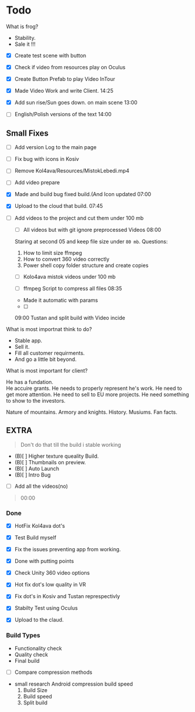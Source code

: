 # Todo 

What is frog?

- Stability. 
- Sale it !!!


- [x] Create test scene with button
- [x] Check if video from resources play on Oculus

- [x] Create Button Prefab to play Video InTour


- [x]  Made Video Work and write Client.
14:25



- [x] Add sun rise/Sun goes down. on main scene
13:00 

- [ ] English/Polish versions of the text
14:00 



## Small Fixes

- [ ] Add version Log to the main page
- [ ] Fix bug with icons in Kosiv
- [ ] Remove Kol4ava/Resources/MistokLebedi.mp4
- [ ] Add video prepare 


- [x] Made and build bug fixed build.(And Icon updated
07:00 
- [x] Upload to the cloud that build.
07:45	

- [ ] Add videos to the project and cut them under 100 mb
	- [ ] All videos but with git ignore preprocessed Videos
	08:00

	Staring at second 05 and keep file size under `80 mb`.
	Questions:
	1. How to limit size ffmpeg
	2. How to convert 360 video correctly	
	3. Power shell copy folder structure and create copies
	- [ ] Kolo4ava mistok videos under 100 mb
	
	- [ ] ffmpeg Script to compress all files 
	08:35 

	- Made it automatic with params
	
	- [ ]
	09:00 Tustan and split build with Video incide





What is most importnat think to do?

- Stable app.
- Sell it.
- Fill all customer requirments.
- And go a little bit beyond.

What is most important for client?
 
He has a fundation.  
He accuire grants.
He needs to properly represent he's work.
He need to get more attention.
He need to sell to EU more projects.
He need something to show to the investors.

Nature of mountains.
Armory and knights.
History.
Musiums.
Fan facts.

## EXTRA

> Don't do that till the build i stable working

- (B)[ ] Higher texture queality Build. 
- (B)[ ] Thumbnails on preview.
- (B)[ ] Auto Launch
- (B)[ ] Intro Bug

- [ ] Add all the videos(no)
> 00:00  

### Done

- [x] HotFix Kol4ava dot's 
- [x] Test Build myself
- [x] Fix the issues preventing app from working.

- [x] Done with putting points
- [x] Check Unity 360 video options
- [x] Hot fix dot's low quality in VR
- [x] Fix dot's in Kosiv and Tustan represpectivly
- [x] Stabilty Test using Oculus 
- [x] Upload to the claud.



### Build Types

- Functionality check
- Quality check 
- Final build



- [ ] Compare compression methods 
 - small research Android compression build speed
	1. Build Size
	2. Build speed
	3. Split build
